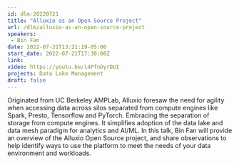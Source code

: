 ```yaml
---
id: dlm-20220721
title: "Alluxio as an Open Source Project"
url: /dlm/alluxio-as-an-open-source-project
speakers:
 - Bin Fan
date: 2022-07-21T13:21:19-05:00
start_date: 2022-07-21T17:30:00Z
link:  
video: https://youtu.be/14PfnDyrDUI
projects: Data Lake Management
draft: false
---
```


Originated from UC Berkeley AMPLab, Alluxio foresaw the need for agility when accessing data across silos separated from compute engines like Spark, Presto, Tensorflow and PyTorch. Embracing the separation of storage from compute engines. It simplifies adoption of the data lake and data mesh paradigm for analytics and AI/ML. In this talk, Bin Fan will provide an overview of the Alluxio Open Source project, and share observations to help identify ways to use the platform to meet the needs of your data environment and workloads.

